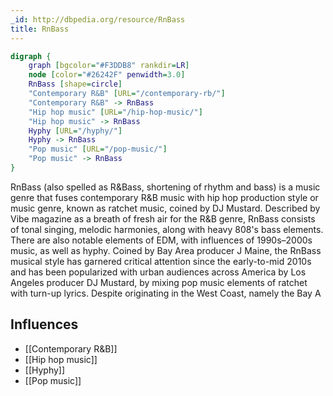 ```yaml
---
_id: http://dbpedia.org/resource/RnBass
title: RnBass
---
```


```dot
digraph {
	graph [bgcolor="#F3DDB8" rankdir=LR]
	node [color="#26242F" penwidth=3.0]
	RnBass [shape=circle]
	"Contemporary R&B" [URL="/contemporary-rb/"]
	"Contemporary R&B" -> RnBass
	"Hip hop music" [URL="/hip-hop-music/"]
	"Hip hop music" -> RnBass
	Hyphy [URL="/hyphy/"]
	Hyphy -> RnBass
	"Pop music" [URL="/pop-music/"]
	"Pop music" -> RnBass
}
```

RnBass (also spelled as R&Bass, shortening of rhythm and bass) is a music genre that fuses contemporary R&B music with hip hop production style or music genre, known as ratchet music, coined by DJ Mustard. Described by Vibe magazine as a breath of fresh air for the R&B genre, RnBass consists of tonal singing, melodic harmonies, along with heavy 808's bass elements. There are also notable elements of EDM, with influences of 1990s–2000s music, as well as hyphy. Coined by Bay Area producer J Maine, the RnBass musical style has garnered critical attention since the early-to-mid 2010s and has been popularized with urban audiences across America by Los Angeles producer DJ Mustard, by mixing pop music elements of ratchet with turn-up lyrics. Despite originating in the West Coast, namely the Bay A

## Influences

- [[Contemporary R&B]]
- [[Hip hop music]]
- [[Hyphy]]
- [[Pop music]]
